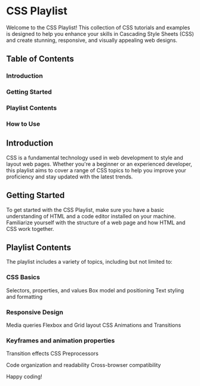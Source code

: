 # CSS Playlist
Welcome to the CSS Playlist! This collection of CSS tutorials and examples is designed to help you enhance your skills in Cascading Style Sheets (CSS) and create stunning, responsive, and visually appealing web designs.

## Table of Contents
### Introduction
### Getting Started
### Playlist Contents
### How to Use
## Introduction
CSS is a fundamental technology used in web development to style and layout web pages. Whether you're a beginner or an experienced developer, this playlist aims to cover a range of CSS topics to help you improve your proficiency and stay updated with the latest trends.

## Getting Started
To get started with the CSS Playlist, make sure you have a basic understanding of HTML and a code editor installed on your machine. Familiarize yourself with the structure of a web page and how HTML and CSS work together.

## Playlist Contents
The playlist includes a variety of topics, including but not limited to:

### CSS Basics

Selectors, properties, and values
Box model and positioning
Text styling and formatting
### Responsive Design
Media queries
Flexbox and Grid layout
CSS Animations and Transitions

### Keyframes and animation properties
Transition effects
CSS Preprocessors

Code organization and readability
Cross-browser compatibility

Happy coding!
